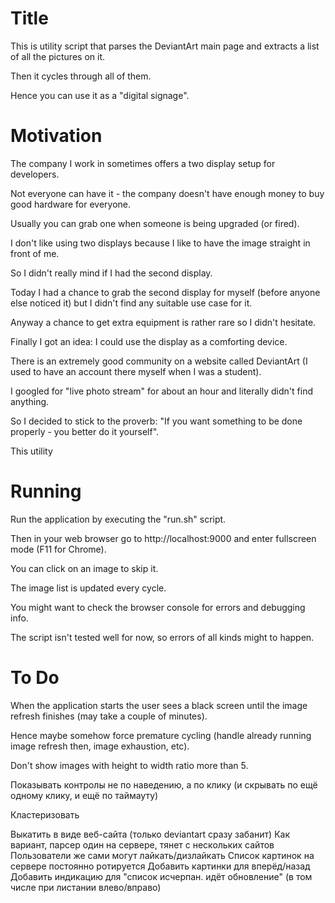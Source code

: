 Title
=====

This is utility script that parses the DeviantArt main page and extracts a list of all the pictures on it.

Then it cycles through all of them.

Hence you can use it as a "digital signage".

Motivation
==========

The company I work in sometimes offers a two display setup for developers.

Not everyone can have it - the company doesn't have enough money to buy good hardware for everyone.

Usually you can grab one when someone is being upgraded (or fired).

I don't like using two displays because I like to have the image straight in front of me.

So I didn't really mind if I had the second display.

Today I had a chance to grab the second display for myself (before anyone else noticed it) but I didn't find any suitable use case for it.

Anyway a chance to get extra equipment is rather rare so I didn't hesitate.

Finally I got an idea: I could use the display as a comforting device.

There is an extremely good community on a website called DeviantArt (I used to have an account there myself when I was a student).

I googled for "live photo stream" for about an hour and literally didn't find anything.

So I decided to stick to the proverb: "If you want something to be done properly - you better do it yourself".

This utility 

Running
=======

Run the application by executing the "run.sh" script.

Then in your web browser go to http://localhost:9000 and enter fullscreen mode (F11 for Chrome).

You can click on an image to skip it.

The image list is updated every cycle.

You might want to check the browser console for errors and debugging info.

The script isn't tested well for now, so errors of all kinds might to happen.

To Do
=====

When the application starts the user sees a black screen until the image refresh finishes (may take a couple of minutes).

Hence maybe somehow force premature cycling (handle already running image refresh then, image exhaustion, etc).

Don't show images with height to width ratio more than 5.

Показывать контролы не по наведению, а по клику (и скрывать по ещё одному клику, и ещё по таймауту)

Кластеризовать

Выкатить в виде веб-сайта (только deviantart сразу забанит)
Как вариант, парсер один на сервере, тянет с нескольких сайтов
Пользователи же сами могут лайкать/дизлайкать
Список картинок на сервере постоянно ротируется
Добавить картинки для вперёд/назад
Добавить индикацию для "список исчерпан. идёт обновление" (в том числе при листании влево/вправо)

